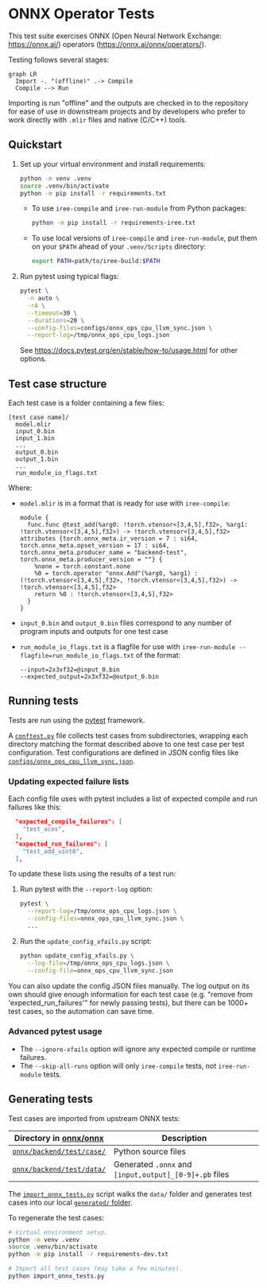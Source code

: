 # ONNX Operator Tests

This test suite exercises ONNX (Open Neural Network Exchange: https://onnx.ai/)
operators (https://onnx.ai/onnx/operators/).

Testing follows several stages:

```mermaid
graph LR
  Import -. "(offline)" .-> Compile
  Compile --> Run
```

Importing is run "offline" and the outputs are checked in to the repository for
ease of use in downstream projects and by developers who prefer to work directly
with `.mlir` files and native (C/C++) tools.

## Quickstart

1. Set up your virtual environment and install requirements:

    ```bash
    python -m venv .venv
    source .venv/bin/activate
    python -m pip install -r requirements.txt
    ```

    * To use `iree-compile` and `iree-run-module` from Python packages:

        ```bash
        python -m pip install -r requirements-iree.txt
        ```

    * To use local versions of `iree-compile` and `iree-run-module`, put them on
      your `$PATH` ahead of your `.venv/Scripts` directory:

        ```bash
        export PATH=path/to/iree-build:$PATH
        ```

2. Run pytest using typical flags:

    ```bash
    pytest \
      -n auto \
      -rA \
      --timeout=30 \
      --durations=20 \
      --config-files=configs/onnx_ops_cpu_llvm_sync.json \
      --report-log=/tmp/onnx_ops_cpu_logs.json
    ```

    See https://docs.pytest.org/en/stable/how-to/usage.html for other options.

## Test case structure

Each test case is a folder containing a few files:

```text
[test case name]/
  model.mlir
  input_0.bin
  input_1.bin
  ...
  output_0.bin
  output_1.bin
  ...
  run_module_io_flags.txt
```

Where:

* `model.mlir` is in a format that is ready for use with `iree-compile`:

    ```mlir
    module {
      func.func @test_add(%arg0: !torch.vtensor<[3,4,5],f32>, %arg1: !torch.vtensor<[3,4,5],f32>) -> !torch.vtensor<[3,4,5],f32> attributes {torch.onnx_meta.ir_version = 7 : si64, torch.onnx_meta.opset_version = 17 : si64, torch.onnx_meta.producer_name = "backend-test", torch.onnx_meta.producer_version = ""} {
        %none = torch.constant.none
        %0 = torch.operator "onnx.Add"(%arg0, %arg1) : (!torch.vtensor<[3,4,5],f32>, !torch.vtensor<[3,4,5],f32>) -> !torch.vtensor<[3,4,5],f32>
        return %0 : !torch.vtensor<[3,4,5],f32>
      }
    }
    ```

* `input_0.bin` and `output_0.bin` files correspond to any number of program
  inputs and outputs for one test case
* `run_module_io_flags.txt` is a flagfile for use with
  `iree-run-module --flagfile=run_module_io_flags.txt` of the format:

  ```text
  --input=2x3xf32=@input_0.bin
  --expected_output=2x3xf32=@output_0.bin
  ```

## Running tests

Tests are run using the [pytest](https://docs.pytest.org/en/stable/) framework.

A [`conftest.py`](conftest.py) file collects test cases from subdirectories,
wrapping each directory matching the format described above to one test case
per test configuration. Test configurations are defined in JSON config files
like [`configs/onnx_ops_cpu_llvm_sync.json`](./configs/onnx_ops_cpu_llvm_sync.json).

### Updating expected failure lists

Each config file uses with pytest includes a list of expected compile and run
failures like this:

```json
  "expected_compile_failures": [
    "test_acos",
  ],
  "expected_run_failures": [
    "test_add_uint8",
  ],
```

To update these lists using the results of a test run:

1. Run pytest with the `--report-log` option:

    ```bash
    pytest \
      --report-log=/tmp/onnx_ops_cpu_logs.json \
      --config-files=onnx_ops_cpu_llvm_sync.json \
      ...
    ```

2. Run the `update_config_xfails.py` script:

    ```bash
    python update_config_xfails.py \
      --log-file=/tmp/onnx_ops_cpu_logs.json \
      --config-file=onnx_ops_cpu_llvm_sync.json
    ```

You can also update the config JSON files manually. The log output on its own
should give enough information for each test case (e.g.
"remove from 'expected_run_failures'" for newly passing tests), but there can be
1000+ test cases, so the automation can save time.

### Advanced pytest usage

* The `--ignore-xfails` option will ignore any expected compile or runtime
  failures.
* The `--skip-all-runs` option will only `iree-compile` tests, not
  `iree-run-module` tests.

## Generating tests

Test cases are imported from upstream ONNX tests:

Directory in [onnx/onnx](https://github.com/onnx/onnx/) | Description
-- | --
[`onnx/backend/test/case/`](https://github.com/onnx/onnx/tree/main/onnx/backend/test/case) | Python source files
[`onnx/backend/test/data/`](https://github.com/onnx/onnx/tree/main/onnx/backend/test/data) | Generated `.onnx` and `[input,output]_[0-9]+.pb` files

The [`import_onnx_tests.py`](./onnx/import_onnx_tests.py) script walks the
`data/` folder and generates test cases into our local
[`generated/` folder](./generated/).

To regenerate the test cases:

```bash
# Virtual environment setup.
python -m venv .venv
source .venv/bin/activate
python -m pip install -r requirements-dev.txt

# Import all test cases (may take a few minutes).
python import_onnx_tests.py
```

